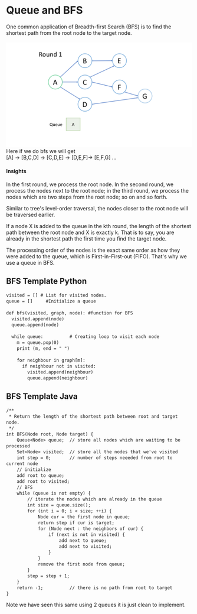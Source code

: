 # Queue and BFS

One common application of Breadth-first Search (BFS) is to find the shortest path from the root node to the target node.
<br>
<br>
![image alt text](1.png)<br>
Here if we do bfs we will get<br>
[A] -> [B,C,D] -> [C,D,E] -> [D,E,F]-> [E,F,G] ...

#### Insights

In the first round, we process the root node. In the second round, we process the nodes next to the root node; in the third round, we process the nodes which are two steps from the root node; so on and so forth.<br>

Similar to tree's level-order traversal, the nodes closer to the root node will be traversed earlier.<br>

If a node X is added to the queue in the kth round, the length of the shortest path between the root node and X is exactly k. That is to say, you are already in the shortest path the first time you find the target node.<br>

The processing order of the nodes is the exact same order as how they were added to the queue, which is First-in-First-out (FIFO). That's why we use a queue in BFS.

## BFS Template Python

```
visited = [] # List for visited nodes.
queue = []     #Initialize a queue

def bfs(visited, graph, node): #function for BFS
  visited.append(node)
  queue.append(node)

  while queue:          # Creating loop to visit each node
    m = queue.pop(0)
    print (m, end = " ")

    for neighbour in graph[m]:
      if neighbour not in visited:
        visited.append(neighbour)
        queue.append(neighbour)
```

## BFS Template Java

```
/**
 * Return the length of the shortest path between root and target node.
 */
int BFS(Node root, Node target) {
    Queue<Node> queue;  // store all nodes which are waiting to be processed
    Set<Node> visited;  // store all the nodes that we've visited
    int step = 0;       // number of steps neeeded from root to current node
    // initialize
    add root to queue;
    add root to visited;
    // BFS
    while (queue is not empty) {
        // iterate the nodes which are already in the queue
        int size = queue.size();
        for (int i = 0; i < size; ++i) {
            Node cur = the first node in queue;
            return step if cur is target;
            for (Node next : the neighbors of cur) {
                if (next is not in visited) {
                    add next to queue;
                    add next to visited;
                }
            }
            remove the first node from queue;
        }
        step = step + 1;
    }
    return -1;          // there is no path from root to target
}
```

Note we have seen this same using 2 queues it is just clean to implement.
